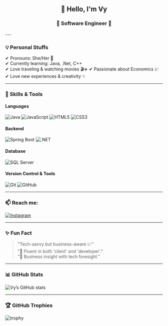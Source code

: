 <h2 align="center">👋 Hello, I'm Vy</h2>
<h3 align="center">🌸 Software Engineer 🌸</h3>
---

### 💡 Personal Stuffs
✔ Pronouns: She/Her 🌸  
✔ Currently learning: Java, .Net, C++  
✔ Love traveling & watching movies 🎬✈️ 
✔ Passionate about Economics 💹
✔ Love new experiences & creativity ✨ 


---

### 🌱 Skills & Tools  

#### **Languages**
![Java](https://img.shields.io/badge/Java-orange?logo=java&logoColor=white)
![JavaScript](https://img.shields.io/badge/JavaScript-yellow?logo=javascript&logoColor=black)
![HTML5](https://img.shields.io/badge/HTML5-orange?logo=html5&logoColor=white)
![CSS3](https://img.shields.io/badge/CSS3-blue?logo=css3&logoColor=white)

#### **Backend**

![Spring Boot](https://img.shields.io/badge/Spring_Boot-6DB33F?logo=spring-boot&logoColor=white)
![.NET](https://img.shields.io/badge/.NET-512BD4?logo=dotnet&logoColor=white)

#### **Database**
![SQL Server](https://img.shields.io/badge/SQL%20Server-CC2927?logo=microsoft-sql-server&logoColor=white)

#### **Version Control & Tools**
![Git](https://img.shields.io/badge/Git-F05032?logo=git&logoColor=white)
![GitHub](https://img.shields.io/badge/GitHub-181717?logo=github&logoColor=white)

---

### 📫 Reach me:
[![Instagram](https://img.shields.io/badge/Instagram-%40nyiin__zzi-E4405F?logo=instagram&logoColor=white)](https://www.instagram.com/nyiin_zzi/)

---

### ✨ Fun Fact
> "Tech-savvy but business-aware 💹"  
> "💬 Fluent in both 'client' and 'developer'."  
> "👑 Business insight with tech foresight."
---

### 📊 GitHub Stats
![Vy’s GitHub stats](https://github-readme-stats.vercel.app/api?username=nguyenvy19&show_icons=true&theme=radical)

---

### 🏆 GitHub Trophies
![trophy](https://github-profile-trophy.vercel.app/?username=nguyenvy19&theme=onedark)
